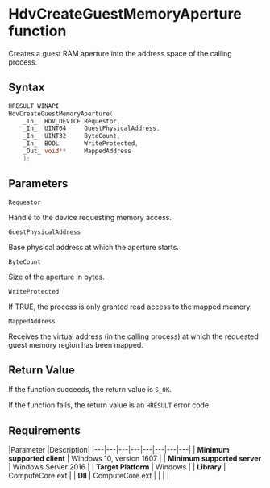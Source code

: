 # HdvCreateGuestMemoryAperture function

Creates a guest RAM aperture into the address space of the calling process.

## Syntax

```C++
HRESULT WINAPI
HdvCreateGuestMemoryAperture(
    _In_  HDV_DEVICE Requestor,
    _In_  UINT64     GuestPhysicalAddress,
    _In_  UINT32     ByteCount,
    _In_  BOOL       WriteProtected,
    _Out_ void**     MappedAddress
    );
```

## Parameters

`Requestor` 

Handle to the device requesting memory access.

`GuestPhysicalAddress`

Base physical address at which the aperture starts.

`ByteCount`

Size of the aperture in bytes.

`WriteProtected`

If TRUE, the process is only granted read access to the mapped memory.

`MappedAddress`

Receives the virtual address (in the calling process) at which the requested guest memory region has been mapped. 

## Return Value

If the function succeeds, the return value is `S_OK`.

If the function fails, the return value is an  `HRESULT` error code.

## Requirements

|Parameter     |Description|
|---|---|---|---|---|---|---|---| 
| **Minimum supported client** | Windows 10, version 1607 |
| **Minimum supported server** | Windows Server 2016 |
| **Target Platform** | Windows |
| **Library** | ComputeCore.ext |
| **Dll** | ComputeCore.ext |
|    |    | 
